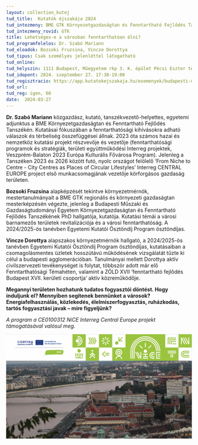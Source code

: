 ```yaml
---
layout: collection_kutej
tud_title:  Kutatók éjszakája 2024
tud_intezmeny: BME GTK Környezetgazdaságtan és Fenntartható Fejlődés Tanszék
tud_intezmeny_rovid: GTK
title: Lehetséges-e a városban fenntarthatóan élni?
tud_programfelelos: Dr. Szabó Mariann
tud_eloadok: Bozsoki Fruzsina, Vincze Dorottya
tud_tipus: Csak személyes jelenléttel látogatható
tud_online: 
tud_helyszin: 1111 Budapest, Műegyetem rkp 3. K. épület Pécsi Eszter terem
tud_idopont: 2024. szeptember 27. 17:30-19:00
tud_regisztracio: https://app.kutatokejszakaja.hu/esemenyek/budapesti-muszaki-es-gazdasagtudomanyi-egyetem-bme/lehetseges-e-a-varosban-fenntarthatoan-elni
tud_url: 
tud_reg: igen, 60
date:  2024-03-27
---
```

**Dr. Szabó Mariann** közgazdász, kutató, tanszékvezető-helyettes, egyetemi adjunktus a BME Környezetgazdaságtan és Fenntartható Fejlődés Tanszékén. Kutatásai fókuszában a fenntarthatósági kihívásokra adható válaszok és térbeliség összefüggései állnak. 2023 óta számos hazai és nemzetköz kutatási projekt részvevője és vezetője (fenntarthatósági programok és stratégiák, területi együttműködési Interreg projektek, Veszprém-Balaton 2023 Európa Kulturális Fővárosa Program). Jelenleg a Tanszéken 2023 és 2026 között futó, nyolc országot felölelő ‘From Niche to Centre - City Centres as Places of Circular Lifestyles’ Interreg CENTRAL EUROPE project első munkacsomagjának vezetője körforgásos gazdaság területen.

**Bozsoki Fruzsina** alapképzését tekintve környezetmérnök, mestertanulmányait a BME GTK regionális és környezeti gazdaságtan mesterképzésén végezte, jelenleg a Budapesti Műszaki és Gazdaságtudományi Egyetem Környezetgazdaságtan és Fenntartható Fejlődés Tanszékének PhD hallgatója, kutatója. Kutatási témái a városi barnamezős területek revitalizációja és a városi fenntarthatóság. A 2024/2025-ös tanévben Egyetemi Kutatói Ösztöndíj Program ösztöndíjas.

**Vincze Dorottya** alapszakos környezetmérnök hallgató, a 2024/2025-ös tanévben Egyetemi Kutatói Ösztöndíj Program ösztöndíjas, kutatásaiban a csomagolásmentes üzletek hosszútávú működésének vizsgálatát tűzte ki célul a budapesti agglomerációban. Tanulmányai mellett Dorottya aktív civilszervezeti tevékenységet is folytat, többször adott már elő Fenntarthatósági Témahéten, valamint a ZÖLD XVII ’fenntartható fejlődés Budapest XVII. kerületi csoportja’ aktív közreműködője.

**Megannyi területen hozhatunk tudatos fogyasztói döntést. Hogy induljunk el? Mennyiben segítenek bennünket a városok? Energiafelhasználás, közlekedés, élelmiszerfogyasztás, ruházkodás, tartós fogyasztási javak – mire figyeljünk?**

*A program a CE0100312 NiCE Interreg Central Europe projekt támogatásával valósul meg.*

![Lehetséges-e a városban fenntarthatóan élni?](../2024/images/lehetseges-e-a-varosban-fenntarthatoan-elni.jpg)
